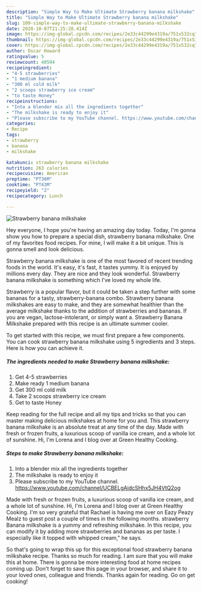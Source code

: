 ```yaml
---
description: "Simple Way to Make Ultimate Strawberry banana milkshake"
title: "Simple Way to Make Ultimate Strawberry banana milkshake"
slug: 109-simple-way-to-make-ultimate-strawberry-banana-milkshake
date: 2020-10-07T21:25:28.414Z
image: https://img-global.cpcdn.com/recipes/2e33c44299e4319a/751x532cq70/strawberry-banana-milkshake-recipe-main-photo.jpg
thumbnail: https://img-global.cpcdn.com/recipes/2e33c44299e4319a/751x532cq70/strawberry-banana-milkshake-recipe-main-photo.jpg
cover: https://img-global.cpcdn.com/recipes/2e33c44299e4319a/751x532cq70/strawberry-banana-milkshake-recipe-main-photo.jpg
author: Oscar Howard
ratingvalue: 5
reviewcount: 40594
recipeingredient:
- "4-5 strawberries"
- "1 medium banana"
- "300 ml cold milk"
- "2 scoops strawberry ice cream"
- "to taste Honey"
recipeinstructions:
- "Into a blender mix all the ingredients together"
- "The milkshake is ready to enjoy it"
- "Please subscribe to my YouTube channel. https://www.youtube.com/channel/UCBELgAidcSHhx5JH4VtQ2og"
categories:
- Recipe
tags:
- strawberry
- banana
- milkshake

katakunci: strawberry banana milkshake 
nutrition: 263 calories
recipecuisine: American
preptime: "PT36M"
cooktime: "PT43M"
recipeyield: "2"
recipecategory: Lunch

---
```



![Strawberry banana milkshake](https://img-global.cpcdn.com/recipes/2e33c44299e4319a/751x532cq70/strawberry-banana-milkshake-recipe-main-photo.jpg)

Hey everyone, I hope you're having an amazing day today. Today, I'm gonna show you how to prepare a special dish, strawberry banana milkshake. One of my favorites food recipes. For mine, I will make it a bit unique. This is gonna smell and look delicious.

Strawberry banana milkshake is one of the most favored of recent trending foods in the world. It's easy, it's fast, it tastes yummy. It is enjoyed by millions every day. They are nice and they look wonderful. Strawberry banana milkshake is something which I've loved my whole life.

Strawberry is a popular flavor, but it could be taken a step further with some bananas for a tasty, strawberry-banana combo. Strawberry banana milkshakes are easy to make, and they are somewhat healthier than the average milkshake thanks to the addition of strawberries and bananas. If you are vegan, lactose-intolerant, or simply want a. Strawberry Banana Milkshake prepared with this recipe is an ultimate summer cooler.


To get started with this recipe, we must first prepare a few components. You can cook strawberry banana milkshake using 5 ingredients and 3 steps. Here is how you can achieve it.

<!--inarticleads1-->

##### The ingredients needed to make Strawberry banana milkshake:

1. Get 4-5 strawberries
1. Make ready 1 medium banana
1. Get 300 ml cold milk
1. Take 2 scoops strawberry ice cream
1. Get to taste Honey


Keep reading for the full recipe and all my tips and tricks so that you can master making delicious milkshakes at home for you and. This strawberry banana milkshake is an absolute treat at any time of the day. Made with fresh or frozen fruits, a luxurious scoop of vanilla ice cream, and a whole lot of sunshine. Hi, I&#39;m Lorena and I blog over at Green Healthy Cooking. 

<!--inarticleads2-->

##### Steps to make Strawberry banana milkshake:

1. Into a blender mix all the ingredients together
1. The milkshake is ready to enjoy it
1. Please subscribe to my YouTube channel. https://www.youtube.com/channel/UCBELgAidcSHhx5JH4VtQ2og


Made with fresh or frozen fruits, a luxurious scoop of vanilla ice cream, and a whole lot of sunshine. Hi, I&#39;m Lorena and I blog over at Green Healthy Cooking. I&#39;m so very grateful that Rachael is having me over on Eazy Peazy Mealz to guest post a couple of times in the following months. strawberry Banana milkshake is a yummy and refreshing milkshake. In this recipe, you can modify it by adding more strawberries and bananas as per taste. I especially like it topped with whipped cream,&#34; he says. 

So that's going to wrap this up for this exceptional food strawberry banana milkshake recipe. Thanks so much for reading. I am sure that you will make this at home. There is gonna be more interesting food at home recipes coming up. Don't forget to save this page in your browser, and share it to your loved ones, colleague and friends. Thanks again for reading. Go on get cooking!
